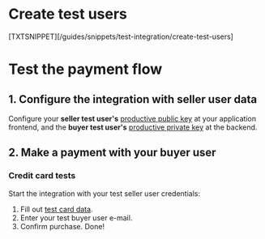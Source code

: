 # Create test users

[TXTSNIPPET][/guides/snippets/test-integration/create-test-users]

# Test the payment flow

## 1. Configure the integration with seller user data

Configure your **seller test user's** [productive public key]([FAKER][CREDENTIALS][URL]) at your application frontend, and the **buyer test user's** [productive private key]([FAKER][CREDENTIALS][URL]) at the backend.

## 2. Make a payment with your buyer user

### Credit card tests

Start the integration with your test seller user credentials:

1. Fill out [test card data](/developers/en/guides/additional-content/testing/test-cards).
1. Enter your test buyer user e-mail.
1. Confirm purchase. Done!